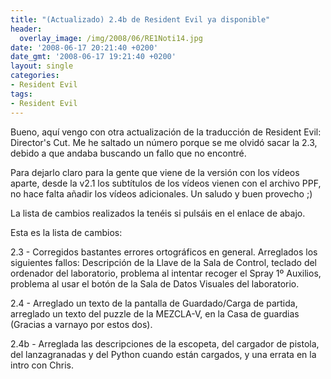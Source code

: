 ```yaml
---
title: "(Actualizado) 2.4b de Resident Evil ya disponible"
header:
  overlay_image: /img/2008/06/RE1Noti14.jpg
date: '2008-06-17 20:21:40 +0200'
date_gmt: '2008-06-17 19:21:40 +0200'
layout: single
categories:
- Resident Evil
tags:
- Resident Evil
---
```

Bueno, aquí vengo con otra actualización de la traducción de Resident Evil: Director's Cut.
Me he saltado un número porque se me olvidó sacar la 2.3, debido a que andaba buscando un fallo que no encontré.

Para dejarlo claro para la gente que viene de la versión con los vídeos aparte, desde la
v2.1 los subtítulos de los vídeos vienen con el archivo PPF, no hace falta añadir los
vídeos adicionales. Un saludo y buen provecho ;)

La lista de cambios realizados la tenéis si pulsáis en el enlace de abajo.

<!--more-->

Esta es la lista de cambios:

2.3 - Corregidos bastantes errores ortográficos en general. Arreglados los siguientes fallos:
Descripción de la Llave de la Sala de Control, teclado del ordenador del laboratorio, problema
al intentar recoger el Spray 1&ordm; Auxilios, problema al usar el botón de la Sala de Datos
Visuales del laboratorio.

2.4 - Arreglado un texto de la pantalla de Guardado/Carga de partida, arreglado un texto del
puzzle de la MEZCLA-V, en la Casa de guardias (Gracias a varnayo por estos dos).

2.4b - Arreglada las descripciones de la escopeta, del cargador de pistola, del lanzagranadas
y del Python cuando están cargados, y una errata en la intro con Chris.
